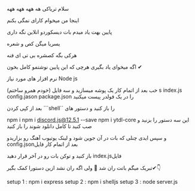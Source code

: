 سلام تریاکی 
هه ههه ههه ههه

اینجا من میخوام کارای نمگی بکنم

پایین بهت یاد میدم بات دیسکوردو انلاین نگه داری

یسریا میگن کص و شعره

هرکی بگه کصشره بی تی ای فنه

اگه میخوای یاد بگیری هرچی که این پایین نوشتمو کامل بخون ✔

نرم افزار های مورد نیاز Node js

خب بعد از اتمام کار یک پوشه میسازید و سه فایل (خودم همرو ساختم)
s
index.js config.jason package.json را در یک فولدر پیست میکنید

بعد از کپی کردن
```shell`` را باز کنید و دستور های

npm i npm i discord.js@12.5.1 --save npm i ytdl-core این سه دستور را بزنید و صب کنید تا کامل دانلود شوند را باز کنید

و سپس ایدی چنلی که بات در آن جوین شود و لینک یوتیوب آهنگ رو بزاریدو config.jsonبعد از اتمام کار فایل

باز کنید و توکن بات رو در آخر قرار دهید index.jsفایل

تبریک میگم باتت ران شد 🎉
ولی اگه ران نشد ازین دستورا کمک بگیر✔👇


setup 1 : npm i express
setup 2 : npm i shelljs
setup 3 : node server.js
